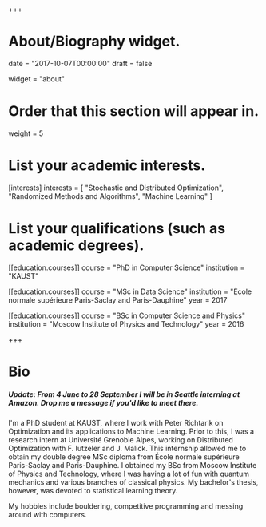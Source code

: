 +++
# About/Biography widget.

date = "2017-10-07T00:00:00"
draft = false

widget = "about"

# Order that this section will appear in.
weight = 5

# List your academic interests.
[interests]
  interests = [
    "Stochastic and Distributed Optimization",
    "Randomized Methods and Algorithms",
    "Machine Learning"
  ]

# List your qualifications (such as academic degrees).
[[education.courses]]
  course = "PhD in Computer Science"
  institution = "KAUST"

[[education.courses]]
  course = "MSc in Data Science"
  institution = "École normale supérieure Paris-Saclay and Paris-Dauphine"
  year = 2017

[[education.courses]]
  course = "BSc in Computer Science and Physics"
  institution = "Moscow Institute of Physics and Technology"
  year = 2016
 
+++

# Bio

##### Update: From 4 June to 28 September I will be in Seattle interning at Amazon. Drop me a message if you'd like to meet there.

I'm a PhD student at KAUST, where I work with Peter Richtarik on Optimization and its applications to Machine Learning. Prior to this, I was a research intern at Université Grenoble Alpes, working on Distributed Optimization with F. Iutzeler and J. Malick. This internship allowed me to obtain my double degree MSc diploma from École normale supérieure Paris-Saclay and Paris-Dauphine. I obtained my BSc from Moscow Institute of Physics and Technology, where I was having a lot of fun with quantum mechanics and various branches of classical physics. My bachelor's thesis, however, was devoted to statistical learning theory.

My hobbies include bouldering, competitive programming and messing around with computers.